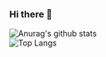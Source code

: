 ### Hi there 👋

![Anurag's github stats](https://github-readme-stats.vercel.app/api?username=marttop&show_icons=true&theme=synthwave&count_private=true) <br>
![Top Langs](https://github-readme-stats.vercel.app/api/top-langs/?username=marttop&layout=compact)
